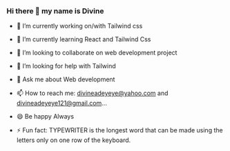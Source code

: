 ### Hi there  👋 my name is Divine 






- 🔭 I’m currently working on/with Tailwind css

- 🌱 I’m currently learning React and Tailwind Css
- 👯 I’m looking to collaborate on web development project
- 🤔 I’m looking for help with Tailwind 
- 💬 Ask me about Web development
- 📫 How to reach me: divineadeyeye@yahoo.com and divineadeyeye121@gmail.com...
- 😄 Be happy Always
- ⚡ Fun fact: TYPEWRITER is the longest word that can be made using the letters only on one row of the keyboard.

